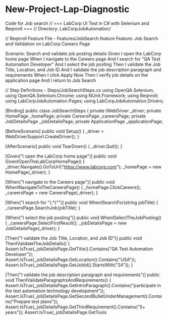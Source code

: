 # New-Project-Lap-Diagnostic
Code for Job search
// === LabCorp UI Test in C# with Selenium and Reqnroll === // Directory: LabCorpJobAutomation/
 
// Reqnroll Feature File - Features/JobSearch.feature Feature: Job Search and Validation on LabCorp Careers Page
 
Scenario: Search and validate job posting details Given I open the LabCorp home page When I navigate to the Careers page And I search for "QA Test Automation Developer" And I select the job posting Then I validate the Job Title, Location, and Job ID And I validate the job description paragraph and requirements When I click Apply Now Then I verify job details on the application page And I return to Job Search
 
// Step Definitions - Steps/JobSearchSteps.cs using OpenQA.Selenium; using OpenQA.Selenium.Chrome; using NUnit.Framework; using Reqnroll; using LabCorpJobAutomation.Pages; using LabCorpJobAutomation.Drivers;
 
[Binding] public class JobSearchSteps { private IWebDriver _driver; private HomePage _homePage; private CareersPage _careersPage; private JobDetailsPage _jobDetailsPage; private ApplicationPage _applicationPage;
 
[BeforeScenario]
public void Setup() {
    _driver = WebDriverSupport.CreateDriver();
}
 
[AfterScenario]
public void TearDown() {
    _driver.Quit();
}
 
[Given("I open the LabCorp home page")]
public void GivenIOpenTheLabCorpHomePage() {
_driver.Navigate().GoToUrl("https://www.labcorp.com");
    _homePage = new HomePage(_driver);
}
 
[When("I navigate to the Careers page")]
public void WhenINavigateToTheCareersPage() {
    _homePage.ClickCareers();
    _careersPage = new CareersPage(_driver);
}
 
[When("I search for \"(.*)\"")]
public void WhenISearchFor(string jobTitle) {
    _careersPage.SearchJob(jobTitle);
}
 
[When("I select the job posting")]
public void WhenISelectTheJobPosting() {
    _careersPage.SelectFirstResult();
    _jobDetailsPage = new JobDetailsPage(_driver);
}
 
[Then("I validate the Job Title, Location, and Job ID")]
public void ThenIValidateTheJobDetails() {
    Assert.IsTrue(_jobDetailsPage.GetTitle().Contains("QA Test Automation Developer"));
    Assert.IsTrue(_jobDetailsPage.GetLocation().Contains("USA"));
    Assert.IsTrue(_jobDetailsPage.GetJobId().StartsWith("24"));
}
 
[Then("I validate the job description paragraph and requirements")]
public void ThenIValidateParagraphsAndRequirements() {
    Assert.IsTrue(_jobDetailsPage.GetIntroParagraph().Contains("participate in the test automation technology development"));
    Assert.IsTrue(_jobDetailsPage.GetSecondBulletUnderManagement().Contains("Prepare test plans"));
    Assert.IsTrue(_jobDetailsPage.GetThirdRequirement().Contains("5+ years"));
    Assert.IsTrue(_jobDetailsPage.GetTools
